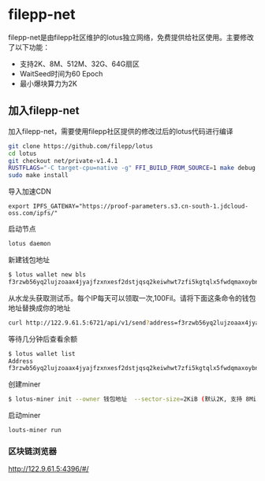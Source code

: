 
# filepp-net 
 filepp-net是由filepp社区维护的lotus独立网络，免费提供给社区使用。主要修改了以下功能：
 - 支持2K、8M、512M、32G、64G扇区
 - WaitSeed时间为60 Epoch
 - 最小爆块算力为2K
 
## 加入filepp-net
加入filepp-net，需要使用filepp社区提供的修改过后的lotus代码进行编译
```bash
git clone https://github.com/filepp/lotus
cd lotus 
git checkout net/private-v1.4.1
RUSTFLAGS="-C target-cpu=native -g" FFI_BUILD_FROM_SOURCE=1 make debug 
sudo make install
```

导入加速CDN
```
export IPFS_GATEWAY="https://proof-parameters.s3.cn-south-1.jdcloud-oss.com/ipfs/"
```

启动节点
```bash
lotus daemon
```

新建钱包地址
```bash
$ lotus wallet new bls
f3rzwb56yq2lujzoaax4jyajfzxnxesf2dstjqsq2keiwhwt7zfi5kgtqlx5fwdqmaxoybnj7xctva2fsr2uha
```

从水龙头获取测试币。每个IP每天可以领取一次,100Fil。请将下面这条命令的钱包地址替换成你的地址
```bash
curl http://122.9.61.5:6721/api/v1/send?address=f3rzwb56yq2lujzoaax4jyajfzxnxesf2dstjqsq2keiwhwt7zfi5kgtqlx5fwdqmaxoybnj7xctva2fsr2uha
```

等待几分钟后查看余额
```bash
$ lotus wallet list
Address                                                                                 Balance                    Nonce  Default  
f3rzwb56yq2lujzoaax4jyajfzxnxesf2dstjqsq2keiwhwt7zfi5kgtqlx5fwdqmaxoybnj7xctva2fsr2uha  100 FIL  0      X 
```

创建miner 
```bash
$ lotus-miner init --owner 钱包地址  --sector-size=2KiB (默认2K, 支持 8MiB、512MiB、32GiB、64GiB) 
```

启动miner

```
louts-miner run
```

### 区块链浏览器

http://122.9.61.5:4396/#/


